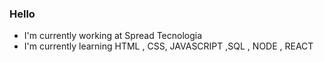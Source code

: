 ### Hello

- I'm currently working at Spread Tecnologia
- I'm currently learning HTML , CSS, JAVASCRIPT ,SQL , NODE , REACT
